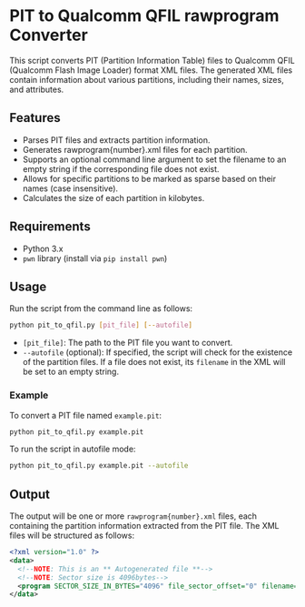 # PIT to Qualcomm QFIL rawprogram Converter

This script converts PIT (Partition Information Table) files to Qualcomm QFIL (Qualcomm Flash Image Loader) format XML files. The generated XML files contain information about various partitions, including their names, sizes, and attributes.

## Features

- Parses PIT files and extracts partition information.
- Generates rawprogram{number}.xml files for each partition.
- Supports an optional command line argument to set the filename to an empty string if the corresponding file does not exist.
- Allows for specific partitions to be marked as sparse based on their names (case insensitive).
- Calculates the size of each partition in kilobytes.

## Requirements

- Python 3.x
- `pwn` library (install via `pip install pwn`)

## Usage

Run the script from the command line as follows:

```bash
python pit_to_qfil.py [pit_file] [--autofile]
```

- `[pit_file]`: The path to the PIT file you want to convert.
- `--autofile` (optional): If specified, the script will check for the existence of the partition files. If a file does not exist, its `filename` in the XML will be set to an empty string.

### Example

To convert a PIT file named `example.pit`:

```bash
python pit_to_qfil.py example.pit
```

To run the script in autofile mode:

```bash
python pit_to_qfil.py example.pit --autofile
```

## Output

The output will be one or more `rawprogram{number}.xml` files, each containing the partition information extracted from the PIT file. The XML files will be structured as follows:

```xml
<?xml version="1.0" ?>
<data>
  <!--NOTE: This is an ** Autogenerated file **-->
  <!--NOTE: Sector size is 4096bytes-->
  <program SECTOR_SIZE_IN_BYTES="4096" file_sector_offset="0" filename="" label="partition_name" num_partition_sectors="x" partofsingleimage="false" physical_partition_number="y" readbackverify="false" size_in_KB="z" sparse="false" start_byte_hex="0xaddress" start_sector="n"/>
</data>
```
